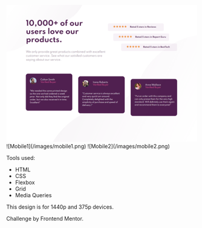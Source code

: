 <img src = "images/Desktop.png">
![Mobile1](/images/mobile1.png)
![Mobile2](/images/mobile2.png)

Tools used:

- HTML
- CSS
- Flexbox
- Grid
- Media Queries

This design is for 1440p and 375p devices.

Challenge by Frontend Mentor.

